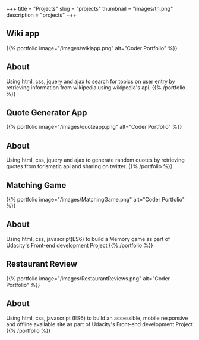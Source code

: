+++
title = "Projects"
slug = "projects"
thumbnail = "images/tn.png"
description = "projects"
+++

## Wiki app

{{% portfolio image="/images/wikiapp.png" alt="Coder Portfolio" %}}

## About 

Using html, css, jquery and ajax to search for topics on user entry by retrieving information from wikipedia using wikipedia's api.
{{% /portfolio %}}


## Quote Generator App

{{% portfolio image="/images/quoteapp.png" alt="Coder Portfolio" %}}

## About

Using html, css, jquery and ajax to generate random quotes by retrieving quotes from forismatic api and sharing on twitter.
{{% /portfolio %}}

## Matching Game

{{% portfolio image="/images/MatchingGame.png" alt="Coder Portfolio" %}}

## About

Using html, css, javascript(ES6) to build a Memory game as part of Udacity's Front-end development Project
{{% /portfolio %}}

## Restaurant Review

{{% portfolio image="/images/RestaurantReviews.png" alt="Coder Portfolio" %}}

## About

Using html, css, javascript (ES6) to build an accessible, mobile responsive and offline available site as part of Udacity's Front-end development Project
{{% /portfolio %}}